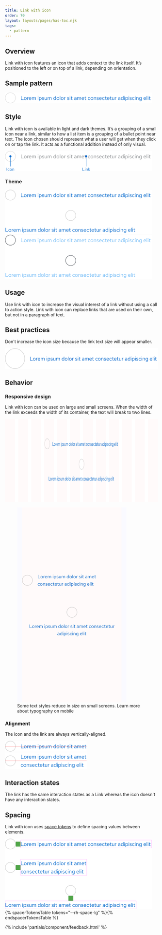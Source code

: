 ```yaml
---
title: Link with icon
order: 70
layout: layouts/pages/has-toc.njk
tags:
  - pattern
---
```


<link rel="stylesheet" data-helmet href="/assets/packages/@rhds/elements/elements/rh-table/rh-table-lightdom.css">
<link rel="stylesheet" data-helmet href="/styles/samp.css">

## Overview

Link with icon features an icon that adds context to the link itself. It’s 
positioned to the left or on top of a link, depending on orientation.

## Sample pattern

<uxdot-example width-adjustment="484px">
  <img src="./link-with-icon.svg"
       alt="Link with icon"
       width="484"
       height="35">
</uxdot-example>

## Style

Link with icon is available in light and dark themes. It’s a grouping of a small 
icon near a link, similar to how a list item is a grouping of a bullet point 
near text. The icon chosen should represent what a user will get when they click 
on or tap the link. It acts as a functional addition instead of only visual.

<uxdot-example width-adjustment="484px">
  <img src="./link-with-icon-style.svg"
       alt="Link with icon specs"
       width="484"
       height="65">
</uxdot-example>

### Theme

<uxdot-example width-adjustment="484px">
  <img src="./link-with-icon-theme-light.svg"
       alt="Link with icon theme light"
       width="484"
       height="145">
</uxdot-example>

<uxdot-example color-palette="darkest" width-adjustment="484px">
  <img src="./link-with-icon-theme-dark.svg"
       alt="Link with icon theme dark"
       width="484"
       height="145">
</uxdot-example>

## Usage

Use link with icon to increase the visual interest of a link without using a 
call to action style. Link with icon can replace links that are used on their 
own, but not in a paragraph of text.

## Best practices

Don't increase the icon size because the link text size will appear smaller.

<uxdot-example width-adjustment="484px" danger>
  <img src="./link-with-icon-best-practices.svg"
       alt="Link with icon icon size issue"
       width="516"
       height="67">
</uxdot-example>

## Behavior

### Responsive design

Link with icon can be used on large and small screens. When the width of the 
link exceeds the width of its container, the text will break to two lines.

<uxdot-example width-adjustment="1000px" variant="full" alignment="left" no-border>
  <img src="./link-with-icon-responsive.svg"
       alt="Link with icon responsive desktop"
       width="1000"
       height="273">
</uxdot-example>

<figure>
  <uxdot-example width-adjustment="360px" variant="full" alignment="left" no-border>
    <img src="./link-with-icon-responsive-mobile.svg"
         alt="Link with icon responsive mobile"
         width="360"
         height="640">
  </uxdot-example>
  <figcaption>Some text styles reduce in size on small screens. Learn more about typography on mobile</figcaption>
</figure>

### Alignment

The icon and the link are always vertically-aligned.

<uxdot-example width-adjustment="269px">
  <img src="./link-with-icon-alignment-1.svg"
       alt="Link with icon alignment"
       width="269"
       height="35">
</uxdot-example>

<uxdot-example width-adjustment="269px">
  <img src="./link-with-icon-alignment-2.svg"
       alt="Link with icon alignment"
       width="270"
       height="54">
</uxdot-example>

## Interaction states

The link has the same interaction states as a Link whereas the icon doesn't have 
any interaction states.

## Spacing

Link with icon uses [space tokens](/tokens/space/) to define spacing values 
between elements.

<uxdot-example width-adjustment="484px">
  <img src="./link-with-icon-spacing.svg"
       alt="Link with icon spacing"
       width="484"
       height="231">
</uxdot-example>

<rh-table>
{% spacerTokensTable tokens="--rh-space-lg" %}{% endspacerTokensTable %}
</rh-table>

{% include 'partials/component/feedback.html' %}

